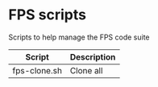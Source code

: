 # FPS scripts


Scripts to help manage the FPS code suite

Script       |  Description
-------------|-------------------
fps-clone.sh |  Clone all 

